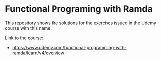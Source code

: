# Functional Programing with Ramda

This repository shows the solutions for the exercises issued in the Udemy course with this name.

Link to the course:
 - https://www.udemy.com/functional-programming-with-ramda/learn/v4/overview